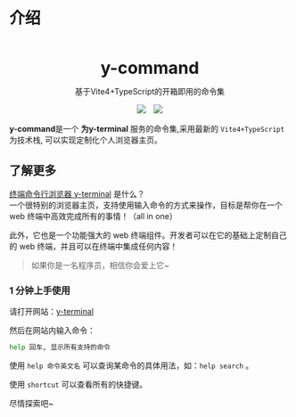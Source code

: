 # 介绍

<br />
<br />
<div style="text-align:center">
<b style="font-size:30px">y-command</b>
<p>基于Vite4+TypeScript的开箱即用的命令集</p>
<img style="display:inline" src="https://img.shields.io/npm/v/y-command" />

<img style="display:inline;margin-left:10px" src="https://img.shields.io/npm/dt/y-command" />
</div>

**y-command**是一个 **为y-terminal** 服务的命令集,采用最新的 `Vite4+TypeScript` 为技术栈, 可以实现定制化个人浏览器主页。


## 了解更多

[终端命令行浏览器 y-terminal](https://github.com/mengqiuleo/y-terminal) 是什么？
<br/>
一个很特别的浏览器主页，支持使用输入命令的方式来操作，目标是帮你在一个 web 终端中高效完成所有的事情！（all in one）

此外，它也是一个功能强大的 web 终端组件。开发者可以在它的基础上定制自己的 web 终端，并且可以在终端中集成任何内容！

> 如果你是一名程序员，相信你会爱上它~

### 1 分钟上手使用

请打开网站：[y-terminal](https://terminal.panjingyi.top/#/)

然后在网站内输入命令：

```bash
help 回车, 显示所有支持的命令
```

使用  `help 命令英文名` 可以查询某命令的具体用法，如：`help search` 。

使用 `shortcut` 可以查看所有的快捷键。


尽情探索吧~